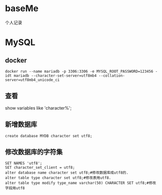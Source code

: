 # baseMe
个人记录
# MySQL

## docker
```
docker run --name mariadb -p 3306:3306 -e MYSQL_ROOT_PASSWORD=123456 -idt mariadb --character-set-server=utf8mb4 --collation-server=utf8mb4_unicode_ci
```
## 查看
show variables like 'character%';

## 新增数据库
```
create database MYDB character set utf8;
```

## 修改数据库的字符集
```
SET NAMES 'utf8';
SET character_set_client = utf8;
alter database name character set utf8;#修改数据库成utf8的.
alter table type character set utf8;#修改表用utf8.
alter table type modify type_name varchar(50) CHARACTER SET utf8;#修改字段用utf8
```
